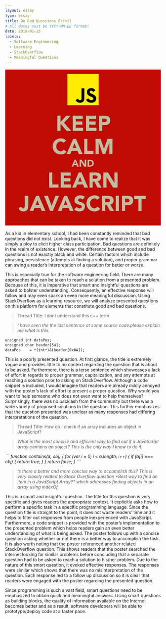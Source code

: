 ```yaml
---
layout: essay
type: essay
title: Do Bad Questions Exist?
# All dates must be YYYY-MM-DD format!
date: 2018-01-25
labels:
  - Software Engineering
  - Learning
  - StackOverflow
  - Meaningful Questions
---
```


<img class="ui small left square floated image" src="../images/keep-calm-and-learn-javascript.jpg">

As a kid in elementary school, I had been constantly reminded that bad questions did not exist. Looking back, I have come to realize that it was simply a ploy to elicit higher class participation. Bad questions are definitely in the realm of existence. However, the difference between good and bad questions is not exactly black and white. Certain factors which include phrasing, persistence (attempts at finding a solution), and proper grammar can swing a reader’s interpretation of a question for better or worse.

This is especially true for the software engineering field. There are many approaches that can be taken to reach a solution from a presented problem. Because of this, it is imperative that smart and insightful questions are asked to bolster understanding. Consequently, an effective response will follow and may even spark an even more meaningful discussion. Using StackOverflow as a learning resource, we will analyze presented questions on this platform for elements that constitute good and bad questions.

<blockquote> Thread Title: I dont understand this c++ term </blockquote>
<blockquote> <i>I have seen the the last sentence at some source code.please explain me what is this. </i> </blockquote>
  
  ```
  unsigned int dataPos;
  unsigned char header[54];
  dataPos    = *(int*)&(header[0x0A]);
  ```
This is a poorly presented question. At first glance, the title is extremely vague and provides little to no context regarding the question that is about to be asked. Furthermore, there is a terse sentence which showcases a lack of effort in regards to proper grammar, capitalization, and any attempts at reaching a solution prior to asking on StackOverflow. Although a code snippet is included, I would imagine that readers are already mildly annoyed with the poster’s lack of effort to present a proper question. Why would you want to help someone who does not even want to help themselves? Surprisingly, there was no backlash from the community but there was a wide variety of proposed solutions to the question. This further emphasizes that the question presented was unclear as many responses had differing interpretations of the question.

<blockquote> Thread Title: How do I check if an array includes an object in JavaScript? </blockquote>
<blockquote> <i>What is the most concise and efficient way to find out if a JavaScript array contains an object?
  This is the only way I know to do it: </i> </blockquote>
  
  <i>
  ```
  function contains(a, obj) {
    for (var i = 0; i < a.length; i++) {
        if (a[i] === obj) {
            return true;
        }
    }
    return false;
  }
  ```
</i>
<blockquote> <i>Is there a better and more concise way to accomplish this?
This is very closely related to Stack Overflow question *Best way to find an item in a JavaScript Array?* which addresses finding objects in an array using indexOf. </i> </blockquote>

This is a smart and insightful question. The title for this question is very specific and gives readers the appropriate context. It explicitly asks how to perform a specific task in a specific programming language. Since the question title is straight to the point, it does not waste readers’ time and it helps to filter out responses from people inexperienced with JavaScript. Furthermore, a code snippet is provided with the poster’s implementation to the presented problem which helps readers gain an even better understanding of what is being asked. The poster follows up with a concise question asking whether or not there is a better way to accomplish the task. It is also worth noting that the poster referenced another related StackOverflow question. This shows readers that the poster searched the internet looking for similar problems before concluding that a separate question had to be asked to reach a solution to his/her problem. Due to the nature of this smart question, it evoked effective responses. The responses were similar which shows that there was no misinterpretation of the question. Each response led to a follow up discussion so it is clear that readers were engaged with the poster regarding the presented question.

Since programming is such a vast field, smart questions need to be emphasized to obtain quick and meaningful answers. Using smart questions as building blocks, the quality of information available on the Internet becomes better and as a result, software developers will be able to prototype/deploy code at a faster pace.
